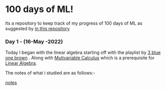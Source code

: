 
# 100 days of ML!

Its a repository to keep track of my progress of 100 days of ML
as suggested by [in this repository](https://github.com/cybot1711/Learn_Machine_Learning_in_3_Months)

### Day 1 - (16-May -2022)

Today I began with the linear algebra starting off with the playlist by [3 blue one brown](https://www.youtube.com/playlist?list=PLZHQObOWTQDPD3MizzM2xVFitgF8hE_ab)
. Along with [Mutivariable Calculus](https://ocw.mit.edu/courses/18-02-multivariable-calculus-fall-2007/video_galleries/video-lectures/) which is a prerequisite for [Linear Algebra](https://ocw.mit.edu/courses/18-06-linear-algebra-spring-2010/pages/syllabus/).

The notes of what i studied are as follows:-

[notes](https://dynalist.io/d/QGH-mc0kByi7OH3Cub6tHxlv#collapse&inline-images&theme=default)